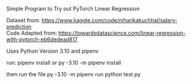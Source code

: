 Simple Program to Try out PyTorch Linear Regression 

Dataset from: https://www.kaggle.com/code/niharikakuchhal/salary-prediction \
Code Adapted from: https://towardsdatascience.com/linear-regression-with-pytorch-eb6dedead817

Uses Python Version 3.10 and pipenv

run:
pipenv install
or
py -3.10 -m pipenv install

then run the file
py -3.10 -m pipenv run python test.py


